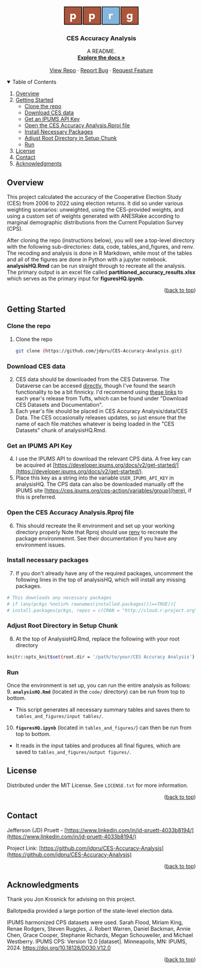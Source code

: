 <!-- Improved compatibility of back to top link: See: https://github.com/othneildrew/Best-README-Template/pull/73 -->
<a id="readme-top"></a>
<!--
-->



<!-- PROJECT SHIELDS -->
<!--
*** I'm using markdown "reference style" links for readability.
*** Reference links are enclosed in brackets [ ] instead of parentheses ( ).
*** See the bottom of this document for the declaration of the reference variables
*** for contributors-url, forks-url, etc. This is an optional, concise syntax you may use.
*** https://www.markdownguide.org/basic-syntax/#reference-style-links
-->

<!-- PROJECT LOGO -->
<br />
<div align="center">
  <a href="https://github.com/jdpru/CES-Accuracy-Analysis">
    <img src="PPRG Logo.png" alt="PPRG Logo">
  </a>

  <h3 align="center">CES Accuracy Analysis</h3>

  <p align="center">
    A README.
    <br />
    <a href="https://github.com/jdpru/CES-Accuracy-Analysis#readme"><strong>Explore the docs »</strong></a>
    <br /><br />
    <a href="https://github.com/jdpru/CES-Accuracy-Analysis">View Repo</a>
    &middot;
    <a href="https://github.com/jdpru/CES-Accuracy-Analysis/issues/new?labels=bug">Report Bug</a>
    &middot;
    <a href="https://github.com/jdpru/CES-Accuracy-Analysis/issues/new?labels=enhancement">Request Feature</a>
  </p>
</div>




<!-- TABLE OF CONTENTS -->
<details open>
  <summary>Table of Contents</summary>
  <ol>
    <li><a href="#overview">Overview</a></li>
    <li>
      <a href="#getting-started">Getting Started</a>
      <ul>
        <li><a href="#clone-the-repo">Clone the repo</a></li>
        <li><a href="#download-ces-data">Download CES data</a></li>
        <li><a href="#get-an-ipums-api-key">Get an IPUMS API Key</a></li>
        <li><a href="#open-the-ces-accuracy-analysisrproj-file">Open the CES Accuracy Analysis.Rproj file</a></li>
        <li><a href="#install-necessary-packages">Install Necessary Packages</a></li>
        <li><a href="#adjust-root-directory-in-setup-chunk">Adjust Root Directory in Setup Chunk</a></li>
        <li><a href="#run">Run</a></li>
      </ul>
    </li>
    <li><a href="#license">License</a></li>
    <li><a href="#contact">Contact</a></li>
    <li><a href="#acknowledgments">Acknowledgments</a></li>
  </ol>
</details>




<!-- OVERVIEW -->
## Overview

This project calculated the accuracy of the Cooperative Election Study (CES) from 2006 to 2022 using election returns. It did so under various weighting scenarios: unweighted, using the CES-provided weights, and using a custom set of weights generated with ANESRake according to marginal demographic distributions from the Current Population Survey (CPS). 

After cloning the repo (instructions below), you will see a top-level directory with the following sub-directories: data, code, tables_and_figures, and renv. The recoding and analysis is done in R Markdown, while most of the tables and all of the figures are done in Python with a jupyter notebook. **analysisHQ.Rmd** can be run straight through to recreate all the analysis. The primary output is an excel file called **partitioned_accuracy_results.xlsx** which serves as the primary input for **figuresHQ.ipynb**. 

<p align="right">(<a href="#readme-top">back to top</a>)</p>


<!-- GETTING STARTED -->
## Getting Started

### Clone the repo
1. Clone the repo
   ```sh
   git clone (https://github.com/jdpru/CES-Accuracy-Analysis.git)
   ```
### Download CES data
2. CES data should be downloaded from the CES Dataverse. The Dataverse can be accesed [directly](https://dataverse.harvard.edu/dataverse/cces), though I've found the search functionality to be a bit finnicky. I'd recommend using [these links](https://tischcollege.tufts.edu/research-faculty/research-centers/cooperative-election-study/data-downloads-and-tools-scholars) to each year's release from Tufts, which can be found under "Download CES Datasets and Documentation".
3. Each year's file should be placed in CES Accuracy Analysis/data/CES Data. The CES occasionally releases updates, so just ensure that the name of each file matches whatever is being loaded in the "CES Datasets" chunk of analysisHQ.Rmd.


### Get an IPUMS API Key
4. I use the IPUMS API to download the relevant CPS data. A free key can be acquired at [https://developer.ipums.org/docs/v2/get-started/](https://developer.ipums.org/docs/v2/get-started/).
5. Place this key as a string into the variable `USER_IPUMS_API_KEY` in analysisHQ. The CPS data can also be downloaded manually off the IPUMS site [https://cps.ipums.org/cps-action/variables/group](here), if this is preferred.

### Open the CES Accuracy Analysis.Rproj file
6. This should recreate the R environment and set up your working directory properly
Note that Rproj should use [renv](https://rstudio.github.io/renv/) to recreate the package environmemnt. See their documentation if you have any environment issues.

### Install necessary packages
7. If you don't already have any of the required packages, uncomment the following lines in the top of analysisHQ, which will install any missing packages. 
```sh
# This downloads any necessary packages
# if (any(pckgs %notin% rownames(installed.packages())==TRUE)){
# install.packages(pckgs, repos = c(CRAN = "http://cloud.r-project.org"))}
```

### Adjust Root Directory in Setup Chunk
8. At the top of AnalysisHQ.Rmd, replace the following with your root directory
```sh
knitr::opts_knit$set(root.dir = '/path/to/your/CES Accuracy Analysis')
```

### Run
Once the environment is set up, you can run the entire analysis as follows:
9. **`analysisHQ.Rmd`** (located in the `code/` directory) can be run from top to bottom.
   * This script generates all necessary summary tables and saves them to `tables_and_figures/input tables/`.

10. **`figuresHQ.ipynb`** (located in `tables_and_figures/`) can then be run from top to bottom.
   * It reads in the input tables and produces all final figures, which are saved to `tables_and_figures/output figures/`.

<!-- LICENSE -->
## License

Distributed under the MIT License. See `LICENSE.txt` for more information.

<p align="right">(<a href="#readme-top">back to top</a>)</p>


<!-- CONTACT -->
## Contact

Jefferson (JD) Pruett - [https://www.linkedin.com/in/jd-pruett-4033b8194/](https://www.linkedin.com/in/jd-pruett-4033b8194/)

Project Link: [https://github.com/jdpru/CES-Accuracy-Analysis](https://github.com/jdpru/CES-Accuracy-Analysis)

<p align="right">(<a href="#readme-top">back to top</a>)</p>



<!-- ACKNOWLEDGMENTS -->
## Acknowledgments

Thank you Jon Krosnick for advising on this project. 

Ballotpedia provided a large portion of the state-level election data. 

IPUMS harmonized CPS datasets were used. 
Sarah Flood, Miriam King, Renae Rodgers, Steven Ruggles, J. Robert Warren, Daniel Backman, Annie Chen, Grace Cooper, Stephanie Richards, Megan Schouweiler, and Michael Westberry. IPUMS CPS: Version 12.0 [dataset]. Minneapolis, MN: IPUMS, 2024. https://doi.org/10.18128/D030.V12.0


<p align="right">(<a href="#readme-top">back to top</a>)</p>



<!-- MARKDOWN LINKS & IMAGES -->
<!-- https://www.markdownguide.org/basic-syntax/#reference-style-links -->
[contributors-shield]: https://img.shields.io/github/contributors/othneildrew/Best-README-Template.svg?style=for-the-badge
[contributors-url]: https://github.com/othneildrew/Best-README-Template/graphs/contributors

